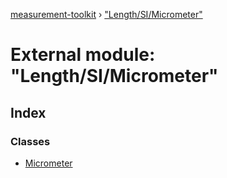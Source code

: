 [measurement-toolkit](../README.md) › ["Length/SI/Micrometer"](_length_si_micrometer_.md)

# External module: "Length/SI/Micrometer"

## Index

### Classes

* [Micrometer](../classes/_length_si_micrometer_.micrometer.md)
